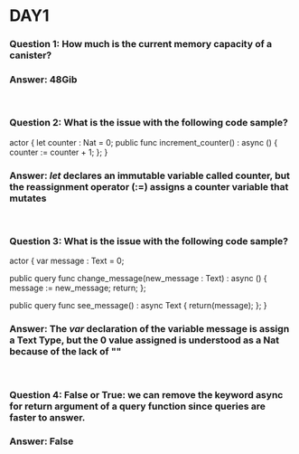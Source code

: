 # **DAY1**



### **Question 1: How much is the current memory capacity of a canister?**

### **Answer:** 48Gib

<br>

### **Question 2: What is the issue with the following code sample?**
actor {
  let counter : Nat = 0;
  public func increment_counter() : async () {
    counter := counter + 1;
  };
}

### **Answer:** *let* declares an immutable variable called counter, but the reassignment operator (:=) assigns a counter variable that mutates

<br>

### **Question 3: What is the issue with the following code sample?**
actor {
  var message : Text = 0;

  public query func change_message(new_message : Text) : async () {
    message := new_message;
    return;
  };
  
  public query func see_message() : async Text {
    return(message);
  };
}

### **Answer:** The *var* declaration of the variable message is assign a Text Type, but the 0 value assigned is understood as a Nat because of the lack of ""

<br>

### **Question 4: False or True: we can remove the keyword async for return argument of a query function since queries are faster to answer.**

### **Answer:** False